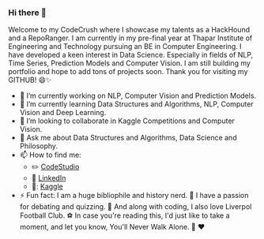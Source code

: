 ### Hi there 👋
Welcome to my CodeCrush where I showcase my talents as a HackHound and a RepoRanger. I am currently in my pre-final year at Thapar Institute of Engineering and Technology pursuing an BE in Computer Engineering. 
I have developed a keen interest in Data Science. Especially in fields of NLP, Time Series, Prediction Models and Computer Vision. I am still building my portfolio and hope to add tons of projects soon. Thank you for visiting my GITHUB! 😄✨
<!--
**aashutoshdubey0/aashutoshdubey0** is a ✨ _special_ ✨ repository because its `README.md` (this file) appears on your GitHub profile.

Here are some ideas to get you started:

-->



- 🔭 I’m currently working on NLP, Computer Vision and Prediction Models.
- 🌱 I’m currently learning Data Structures and Algorithms, NLP, Computer Vision and Deep Learning.
- 👯 I’m looking to collaborate in Kaggle Competitions and Computer Vision.
- 💬 Ask me about Data Structures and Algorithms, Data Science and Philosophy.
- 📫 How to find me: 
  - :pencil2: [CodeStudio](https://www.codingninjas.com/codestudio/profile/c7bd0768-9894-44dc-a682-8cfb91d9091d)
  - :office: [LinkedIn](https://www.linkedin.com/in/aashutosh-dubey/)
  - 🤖: [Kaggle](https://www.kaggle.com/aashutoshdubey)
- ⚡ Fun fact: I am a huge bibliophile and history nerd. 📖 I have a passion for debating and quizzing. 🎤 And along with coding, I also love Liverpol Football Club. ⚽ In case you're reading this, I'd just like to take a moment, and let you know, You'll Never Walk Alone. 👣 ❤️

